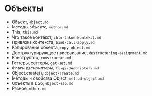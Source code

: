 # Объекты

- Объект, `object.md`
- Методы объекта, `method.md`
- This, `this.md`
- Что такое контекст, `chto-takoe-kontekst.md`
- Привязка контекста, `bind-call-apply.md`
- Копирование объекта, `copy-object.md`
- Деструктурирующее присваивание, `destructuring-assignment.md`
- Конструктор, `constructor.md`
- Геттеры, сеттеры, `get-set.md`
- Флаги дескрипторы, `flagi-deskriptory.md`
- Object.create(), `object-create.md`
- Методы и свойства Object, `method-object.md`
- Объекты в ES6, `object-es6.md`
- Разное, `other.md`
